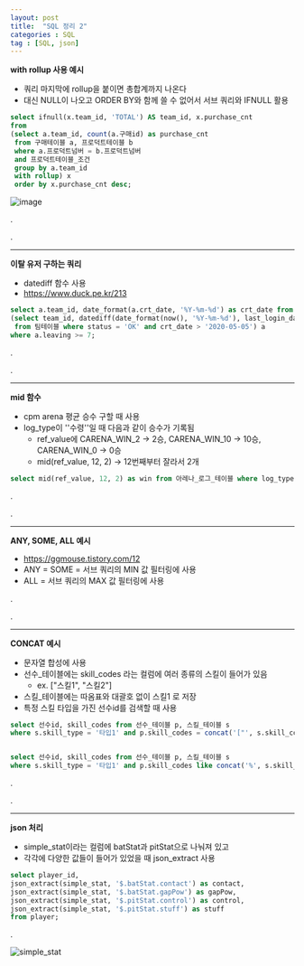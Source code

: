 ```yaml
---
layout: post
title:  "SQL 정리 2"
categories : SQL
tag : [SQL, json]
---
```




**with rollup 사용 예시**

- 쿼리 마지막에 rollup을 붙이면 총합계까지 나온다
- 대신 NULL이 나오고 ORDER BY와 함께 쓸 수 없어서 서브 쿼리와 IFNULL 활용

```sql
select ifnull(x.team_id, 'TOTAL') AS team_id, x.purchase_cnt 
from 
(select a.team_id, count(a.구매id) as purchase_cnt 
 from 구매테이블 a, 프로덕트테이블 b 
 where a.프로덕트넘버 = b.프로덕트넘버  
 and 프로덕트테이블_조건
 group by a.team_id 
 with rollup) x 
 order by x.purchase_cnt desc;
```

![image](../../../../img/2021-12-05-SQL3/image.png)

.

.

---

**이탈 유저 구하는 쿼리**

- datediff 함수 사용
- https://www.duck.pe.kr/213



```sql
select a.team_id, date_format(a.crt_date, '%Y-%m-%d') as crt_date from
(select team_id, datediff(date_format(now(), '%Y-%m-%d'), last_login_date) as leaving, crt_date 
 from 팀테이블 where status = 'OK' and crt_date > '2020-05-05') a
where a.leaving >= 7;
```

.

.

---

**mid 함수**

- cpm arena 평균 승수 구할 때 사용
- log_type이 ''수령''일 때 다음과 같이 승수가 기록됨
  - ref_value에 CARENA_WIN_2 -> 2승, CARENA_WIN_10 -> 10승, CARENA_WIN_0 -> 0승
  - mid(ref_value, 12, 2) -> 12번째부터 잘라서 2개

```sql
select mid(ref_value, 12, 2) as win from 아레나_로그_테이블 where log_type = '수령';
```

.

.

---

**ANY, SOME, ALL 예시**

- https://ggmouse.tistory.com/12
- ANY = SOME = 서브 쿼리의 MIN 값 필터링에 사용
- ALL = 서브 쿼리의 MAX 값 필터링에 사용

.

.

---

**CONCAT 예시**

- 문자열 합성에 사용
- 선수_테이블에는 skill_codes 라는 컬럼에 여러 종류의 스킬이 들어가 있음
  - ex. ["스킬1", "스킬2"] 
- 스킬_테이블에는 따옴표와 대괄호 없이 스킬1 로 저장
- 특정 스킬 타입을 가진 선수id를 검색할 때 사용

```sql
select 선수id, skill_codes from 선수_테이블 p, 스킬_테이블 s 
where s.skill_type = '타입1' and p.skill_codes = concat('["', s.skill_code, '"]');


select 선수id, skill_codes from 선수_테이블 p, 스킬_테이블 s 
where s.skill_type = '타입1' and p.skill_codes like concat('%', s.skill_code, '%');
```

.

.

---

**json 처리**

- simple_stat이라는 컬럼에 batStat과 pitStat으로 나눠져 있고
- 각각에 다양한 값들이 들어가 있었을 때 json_extract 사용

```sql
select player_id, 
json_extract(simple_stat, '$.batStat.contact') as contact, 
json_extract(simple_stat, '$.batStat.gapPow') as gapPow,
json_extract(simple_stat, '$.pitStat.control') as control, 
json_extract(simple_stat, '$.pitStat.stuff') as stuff
from player;
```

.



![simple_stat](../../../../img/2021-12-05-SQL3/simple_stat.png)
